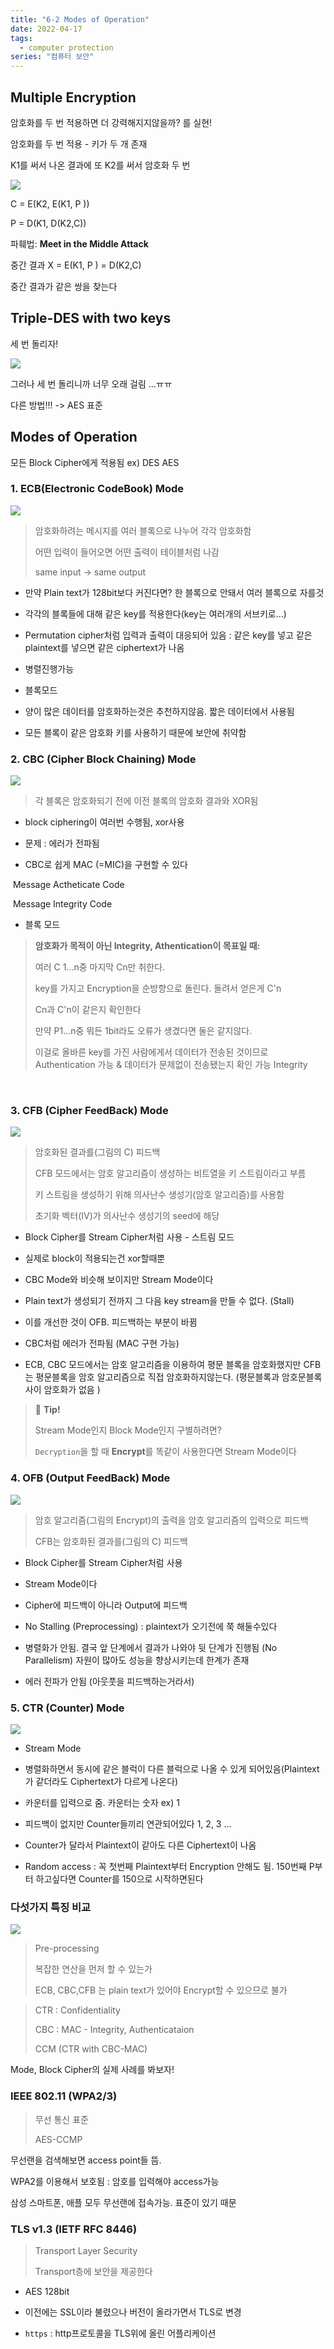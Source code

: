 ```yaml
---
title: "6-2 Modes of Operation"
date: 2022-04-17
tags:
  - computer protection
series: "컴퓨터 보안"
---
```


## Multiple Encryption

암호화를 두 번 적용하면 더 강력해지지않을까? 를 실현!

암호화를 두 번 적용 - 키가 두 개 존재

K1를 써서 나온 결과에 또 K2를 써서 암호화 두 번

![](./multiple.png)

C = E(K2, E(K1, P ))

P = D(K1, D(K2,C))

파훼법: **Meet in the Middle Attack**

중간 결과 X = E(K1, P ) = D(K2,C)

중간 결과가 같은 쌍을 찾는다

## Triple-DES with two keys

세 번 돌리자!

![](./triple.png)

그러나 세 번 돌리니까 너무 오래 걸림 ...ㅠㅠ

다른 방법!!! -> AES 표준

## Modes of Operation

모든 Block Cipher에게 적용됨 ex) DES AES

### 1. ECB(Electronic CodeBook) Mode

![](./ecb.png)

> 암호화하려는 메시지를 여러 블록으로 나누어 각각 암호화함
>
> 어떤 입력이 들어오면 어떤 출력이 테이블처럼 나감
>
> same input -> same output

- 만약 Plain text가 128bit보다 커진다면? 한 블록으로 안돼서 여러 블록으로 자를것

- 각각의 블록들에 대해 같은 key를 적용한다(key는 여러개의 서브키로...)
- Permutation cipher처럼 입력과 출력이 대응되어 있음 : 같은 key를 넣고 같은 plaintext를 넣으면 같은 ciphertext가 나옴

- 병렬진행가능
- 블록모드

- 양이 많은 데이터를 암호화하는것은 추천하지않음. 짧은 데이터에서 사용됨
- 모든 블록이 같은 암호화 키를 사용하기 때문에 보안에 취약함

### 2. CBC (Cipher Block Chaining) Mode

![](./cbc.png)

> 각 블록은 암호화되기 전에 이전 블록의 암호화 결과와 XOR됨

- block ciphering이 여러번 수행됨, xor사용

- 문제 : 에러가 전파됨

- CBC로 쉽게 MAC (=MIC)을 구현할 수 있다

​ Message Actheticate Code

​ Message Integrity Code

- 블록 모드

> **암호화가 목적이 아닌 Integrity, Athentication이 목표일 때:**
>
> 여러 C 1...n중 마지막 Cn만 취한다.
>
> key를 가지고 Encryption을 순방향으로 돌린다. 돌려서 얻은게 C'n
>
> Cn과 C'n이 같은지 확인한다
>
> 만약 P1...n중 뭐든 1bit라도 오류가 생겼다면 둘은 같지않다.
>
> 이걸로 올바른 key를 가진 사람에게서 데이터가 전송된 것이므로 Authentication 가능 & 데이터가 문제없이 전송됐는지 확인 가능 Integrity

<br/>

### 3. CFB (Cipher FeedBack) Mode

![](./cfb.png)

> 암호화된 결과를(그림의 C) 피드백
>
> CFB 모드에서는 암호 알고리즘이 생성하는 비트열을 키 스트림이라고 부름
>
> 키 스트림을 생성하기 위해 의사난수 생성기(암호 알고리즘)를 사용함
>
> 초기화 벡터(IV)가 의사난수 생성기의 seed에 해당

- Block Cipher를 Stream Cipher처럼 사용 - 스트림 모드
- 실제로 block이 적용되는건 xor할때뿐

- CBC Mode와 비슷해 보이지만 Stream Mode이다

- Plain text가 생성되기 전까지 그 다음 key stream을 만들 수 없다. (Stall)
- 이를 개선한 것이 OFB. 피드백하는 부분이 바뀜
- CBC처럼 에러가 전파됨 (MAC 구현 가능)
- ECB, CBC 모드에서는 암호 알고리즘을 이용하여 평문 블록을 암호화했지만 CFB는 평문블록을 암호 알고리즘으로 직접 암호화하지않는다. (평문블록과 암호문블록 사이 암호화가 없음 )

> 📌 **Tip!**
>
> Stream Mode인지 Block Mode인지 구별하려면?
>
> `Decryption`을 할 때 **Encrypt**를 똑같이 사용한다면 Stream Mode이다

### 4. OFB (Output FeedBack) Mode

![](./ofb.png)

> 암호 알고리즘(그림의 Encrypt)의 출력을 암호 알고리즘의 입력으로 피드백
>
> CFB는 암호화된 결과를(그림의 C) 피드백

- Block Cipher를 Stream Cipher처럼 사용
- Stream Mode이다
- Cipher에 피드백이 아니라 Output에 피드백

- No Stalling (Preprocessing) : plaintext가 오기전에 쭉 해둘수있다
- 병렬화가 안됨. 결국 앞 단계에서 결과가 나와야 뒷 단계가 진행됨 (No Parallelism) 자원이 많아도 성능을 향상시키는데 한계가 존재
- 에러 전파가 안됨 (아웃풋을 피드백하는거라서)

### 5. CTR (Counter) Mode

![](./ctr.png)

- Stream Mode

- 병렬화하면서 동시에 같은 블럭이 다른 블럭으로 나올 수 있게 되어있음(Plaintext가 같더라도 Ciphertext가 다르게 나온다)
- 카운터를 입력으로 줌. 카운터는 숫자 ex) 1
- 피드백이 없지만 Counter들끼리 연관되어있다 1, 2, 3 ...
- Counter가 달라서 Plaintext이 같아도 다른 Ciphertext이 나옴
- Random access : 꼭 첫번째 Plaintext부터 Encryption 안해도 됨. 150번째 P부터 하고싶다면 Counter를 150으로 시작하면된다

### 다섯가지 특징 비교

![](./check.png)

> Pre-processing
>
> 복잡한 연산을 먼저 할 수 있는가
>
> ECB, CBC,CFB 는 plain text가 있어야 Encrypt할 수 있으므로 불가

> CTR : Confidentiality
>
> CBC : MAC - Integrity, Authenticataion
>
> CCM (CTR with CBC-MAC)

Mode, Block Cipher의 실제 사례를 봐보자!

### IEEE 802.11 (WPA2/3)

> 무선 통신 표준
>
> AES-CCMP

무선랜을 검색해보면 access point들 뜸.

WPA2를 이용해서 보호됨 : 암호를 입력해야 access가능

삼성 스마트폰, 애플 모두 무선랜에 접속가능. 표준이 있기 때문

### TLS v1.3 (IETF RFC 8446)

> Transport Layer Security
>
> Transport층에 보안을 제공한다

- AES 128bit

- 이전에는 SSL이라 불렸으나 버전이 올라가면서 TLS로 변경

- `https` : http프로토콜을 TLS위에 올린 어플리케이션
